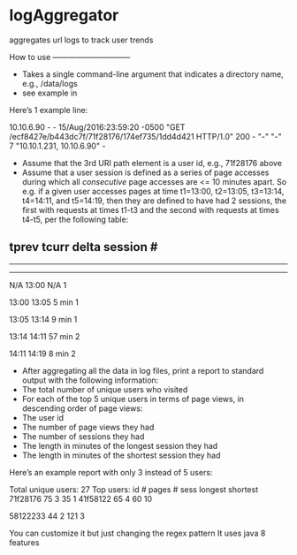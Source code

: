 # logAggregator
aggregates url logs to track user trends

How to use 
——————————
* Takes a single command-line argument that indicates a directory name, e.g., /data/logs* see example in Here’s 1 example line:10.10.6.90 - - 15/Aug/2016:23:59:20 -0500 "GET /ecf8427e/b443dc7f/71f28176/174ef735/1dd4d421 HTTP/1.0" 200 - "-" "-" 7 "10.10.1.231, 10.10.6.90" -* Assume that the 3rd URI path element is a user id, e.g., 71f28176 above* Assume that a user session is defined as a series of page accesses during which all *consecutive* page accesses are <= 10 minutes apart. So e.g. if a given user accesses pages at time t1=13:00, t2=13:05, t3=13:14, t4=14:11, and t5=14:19, then they are defined to have had 2 sessions, the first with requests at times t1-t3 and the second with requests at times t4-t5, per the following table:tprev tcurr deltasession #---------- --------------N/A13:00 N/A113:0013:05 5 min113:0513:14 9 min113:1414:11 57 min214:1114:19 8 min2* After aggregating all the data in log files, print a report to standard output with the following information:* The total number of unique users who visited* For each of the top 5 unique users in terms of page views, in descending order of page views:* The user id * The number of page views they had* The number of sessions they had* The length in minutes of the longest session they had* The length in minutes of the shortest session they hadHere’s an example report with only 3 instead of 5 users:Total unique users: 27Top users:id              # pages # sess  longest shortest71f28176        75      3       35      141f58122        65      4       60      1058122233        44      2       121     3You can customize it but just changing the regex pattern
It uses java 8 features